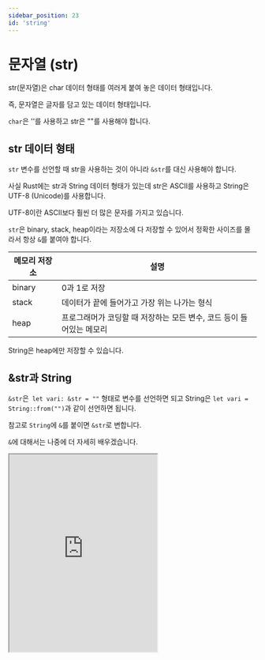 ```yaml
---
sidebar_position: 23
id: 'string'
---
```


# 문자열 (str)

str(문자열)은 char 데이터 형태를 여러게 붙여 놓은 데이터 형태입니다.

즉, 문자열은 글자를 담고 있는 데이터 형태입니다.

`char`은 ''를 사용하고 str은 ""를 사용해야 합니다.

## str 데이터 형태

`str` 변수를 선언할 때 str을 사용하는 것이 아니라 `&str`를 대신 사용해야 합니다.

사실 Rust에는 str과 String 데이터 형태가 있는데 str은 ASCII를 사용하고 String은 UTF-8 (Unicode)를 사용합니다.

UTF-8이란 ASCII보다 훨씬 더 많은 문자를 가지고 있습니다.

`str`은 binary, stack, heap이라는 저장소에 다 저장할 수 있어서 정확한 사이즈를 몰라서 항상 `&`를 붙여야 합니다.

| 메모리 저장소 | 설명                                                                 |
| ------------- | -------------------------------------------------------------------- |
| binary        | 0과 1로 저장                                                         |
| stack         | 데이터가 끝에 들어가고 가장 위는 나가는 형식                         |
| heap          | 프로그래머가 코딩할 때 저장하는 모든 변수, 코드 등이 들어있는 메모리 |

String은 heap에만 저장할 수 있습니다.

## &str과 String

`&str`은` let vari: &str = ""` 형태로 변수를 선언하면 되고 String은 `let vari = String::from("")`과 같이 선언하면 됩니다.

참고로 `String`에 `&`를 붙이면 `&str`로 변합니다.

`&`에 대해서는 나중에 더 자세히 배우겠습니다.

<iframe
  title="Rust Playground"
  src="https://play.rust-lang.org/?version=stable&mode=debug&edition=2021&code=fn%20main()%20%7B%0D%0A%20%20%20%20let%20val1%3A%20%26str%20%3D%20%22Hello%2C%20World!%22%3B%0D%0A%20%20%20%20let%20val2%20%3D%20String%3A%3Afrom(%22%F0%9F%A6%80%F0%9F%A6%80%F0%9F%A6%80%20Rust%20%ED%94%84%EB%A1%9C%EA%B7%B8%EB%9E%98%EB%B0%8D%20%EC%96%B8%EC%96%B4%20%EB%A1%9C%EA%B3%A0%EA%B0%80%20%EA%B2%8C%EC%9D%B8%EA%B1%B0%20%EC%95%8C%EC%95%98%EB%82%98%EC%9A%94%3F%3F%3F%20%F0%9F%A6%80%F0%9F%A6%80%F0%9F%A6%80%22)%3B%0D%0A%20%20%20%20%0D%0A%20%20%20%20println!(%22%7Bval1%7D%22)%3B%0D%0A%20%20%20%20println!(%22%7Bval2%7D%22)%3B%0D%0A%7D"
  height="400"
/>

## 길이와 관련된 메서드

`len()`을 사용하면 `&str`의 길이를 알 수 있습니다.

`is_empty()`는 `&str`이 비어있는지 아닌지를 판단합니다.

즉, `len()`의 값이 0인지 확인합니다.

<iframe
  title="Rust Playground"
  src="https://play.rust-lang.org/?version=stable&mode=debug&edition=2021&code=fn%20main()%20%7B%0A%20%20%20%20let%20a%20%3D%20String%3A%3Afrom(%22Rust%20Language%22)%3B%0A%20%20%20%20%0A%20%20%20%20println!(%22%7Ba%7D%EC%9D%98%20%EA%B8%B8%EC%9D%B4%EB%8A%94%20%7B%7D%EC%9E%85%EB%8B%88%EB%8B%A4.%22%2C%20a.len())%3B%0A%20%20%20%20println!(%22a%EA%B0%80%20%EB%B9%84%EC%96%B4%EC%9E%88%EB%82%98%EC%9A%94%3F%20%7B%7D%22%2C%20a.is_empty())%3B%0A%7D"
  height="400"
/>

:::note

지금부터 배우는 메서드는 다 `String`과 `&str` 형태에 사용할 수 있습니다.

:::

## ASCII 코드

`as_bytes()`를 사용하면 각 문자를 아스키 코드로 변환합니다.

이를 사용하면 사실 '배열'이 만들어 지는데 이는 나중에 더 자세히 배우겠습니다.

참고로 배열을 출력하기 위해서는 `{}` 대신 `{:?}`를 사용해야 합니다.

<iframe
  title="Rust Playground"
  src="https://play.rust-lang.org/?version=stable&mode=debug&edition=2021&code=fn%20main()%20%7B%0A%20%20%20%20let%20a%3A%20%26str%20%3D%20%22Hello%2C%20World!%22%3B%0A%20%20%20%20%0A%20%20%20%20println!(%22%7B%3A%3F%7D%22%2C%20a.as_bytes())%3B%0A%7D"
  height="400"
/>
